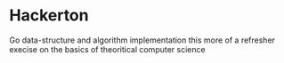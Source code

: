 # Hackerton
Go data-structure and algorithm implementation
this more of a refresher execise on the basics of theoritical computer science

